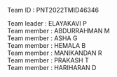 Team ID  :  PNT2022TMID46346
 
Team leader : ELAYAKAVI P                                                   
Team member :  ABDURRAHMAN M                                                                   
Team member : ASHA G                                               
Team member : HEMALA B                                                                          
Team member : MANIKANDAN R                                     
Team member : PRAKASH T                                                    
Team member : HARIHARAN D                                          
